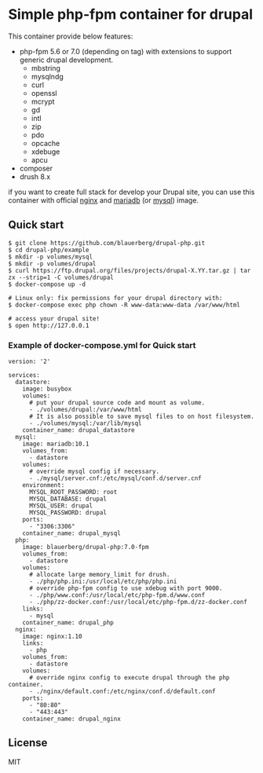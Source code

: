 # Simple php-fpm container for drupal

This container provide below features:
  - php-fpm 5.6 or 7.0 (depending on tag) with extensions to support generic drupal development.
    - mbstring
    - mysqlndg
    - curl
    - openssl
    - mcrypt
    - gd
    - intl
    - zip
    - pdo
    - opcache
    - xdebuge
    - apcu
  - composer
  - drush 8.x

if you want to create full stack for develop your Drupal site, you can use this container with official [nginx](https://hub.docker.com/_/nginx) and [mariadb](https://hub.docker.com/_/mariadb) (or [mysql](https://hub.docker.com/_/mysql)) image.

## Quick start
```
$ git clone https://github.com/blauerberg/drupal-php.git
$ cd drupal-php/example
$ mkdir -p volumes/mysql
$ mkdir -p volumes/drupal
$ curl https://ftp.drupal.org/files/projects/drupal-X.YY.tar.gz | tar zx --strip=1 -C volumes/drupal
$ docker-compose up -d

# Linux only: fix permissions for your drupal directory with:
$ docker-compose exec php chown -R www-data:www-data /var/www/html

# access your drupal site!
$ open http://127.0.0.1
```

### Example of docker-compose.yml for Quick start
``` 
version: '2'

services:
  datastore:
    image: busybox
    volumes:
      # put your drupal source code and mount as volume.
      - ./volumes/drupal:/var/www/html
      # It is also possible to save mysql files to on host filesystem.
      - ./volumes/mysql:/var/lib/mysql
    container_name: drupal_datastore
  mysql:
    image: mariadb:10.1
    volumes_from:
      - datastore
    volumes:
      # override mysql config if necessary.
      - ./mysql/server.cnf:/etc/mysql/conf.d/server.cnf
    environment:
      MYSQL_ROOT_PASSWORD: root
      MYSQL_DATABASE: drupal
      MYSQL_USER: drupal
      MYSQL_PASSWORD: drupal
    ports:
      - "3306:3306"
    container_name: drupal_mysql
  php:
    image: blauerberg/drupal-php:7.0-fpm
    volumes_from:
      - datastore
    volumes:
      # allocate large memory_limit for drush.
      - ./php/php.ini:/usr/local/etc/php/php.ini
      # override php-fpm config to use xdebug with port 9000.
      - ./php/www.conf:/usr/local/etc/php-fpm.d/www.conf
      - ./php/zz-docker.conf:/usr/local/etc/php-fpm.d/zz-docker.conf
    links:
      - mysql
    container_name: drupal_php
  nginx:
    image: nginx:1.10
    links:
      - php
    volumes_from:
      - datastore
    volumes:
      # override nginx config to execute drupal through the php container.
      - ./nginx/default.conf:/etc/nginx/conf.d/default.conf
    ports:
      - "80:80"
      - "443:443"
    container_name: drupal_nginx
```

## License

MIT
